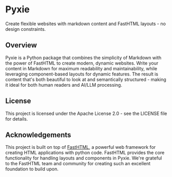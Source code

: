 # Pyxie

Create flexible websites with markdown content and FastHTML layouts - no design constraints.

## Overview

Pyxie is a Python package that combines the simplicity of Markdown with the power of FastHTML to create modern, dynamic websites. Write your content in Markdown for maximum readability and maintainability, while leveraging component-based layouts for dynamic features. The result is content that's both beautiful to look at and semantically structured - making it ideal for both human readers and AI/LLM processing.

## License

This project is licensed under the Apache License 2.0 - see the LICENSE file for details.

## Acknowledgements

This project is built on top of [FastHTML](https://github.com/answerDotAI/fasthtml/), a powerful web framework for creating HTML applications with python code. FastHTML provides the core functionality for handling layouts and components in Pyxie. We're grateful to the FastHTML team and community for creating such an excellent foundation to build upon.
